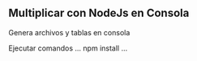 ## Multiplicar con NodeJs en Consola
Genera archivos y tablas 
en consola

Ejecutar comandos
...
npm install
...


